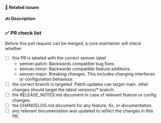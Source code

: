 #### 📁 Related issues

<!--
Reference any relevant issues here. Closing keywords only have an effect when targeting the main branch. If there are no related issues, you must first create an issue through https://github.com/CommunitySolidServer/CommunitySolidServer/issues/new/choose
-->

#### ✍️ Description

<!-- Describe the relevant changes in this PR. Also add notes that might be relevant for code reviewers. -->

### ✅ PR check list

Before this pull request can be merged, a core maintainer will check whether

* [ ] this PR is labeled with the correct semver label
    * semver.patch: Backwards compatible bug fixes.
    * semver.minor: Backwards compatible feature additions.
    * semver.major: Breaking changes. This includes changing interfaces or configuration behaviour.
* [ ] the correct branch is targeted. Patch updates can target main, other changes should target the latest versions/* branch.
* [ ] the RELEASE_NOTES.md document in case of relevant feature or config changes.
* [ ] the CHANGELOG.md document for any feature, fix, or documentation.
* [ ] any relevant documentation was updated to reflect the changes in this PR.

<!-- Try to check these to the best of your abilities before opening the PR -->